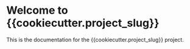 # Welcome to {{cookiecutter.project_slug}}

This is the documentation for the {{cookiecutter.project_slug}} project.
